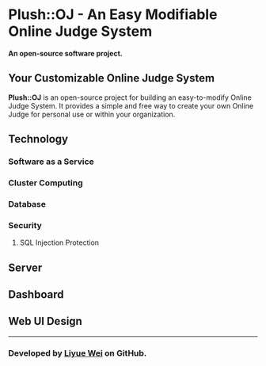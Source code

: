 # Plush::OJ - An Easy Modifiable Online Judge System
**An open-source software project.**

## Your Customizable Online Judge System
**Plush::OJ** is an open-source project for building an easy-to-modify Online Judge System. It provides a simple and free way to create your own Online Judge for personal use or within your organization.

## Technology

### Software as a Service 

### Cluster Computing

### Database

### Security
1. SQL Injection Protection

## Server 

## Dashboard

## Web UI Design

---
### Developed by [Liyue Wei](https://github.com/Liyue-Wei) on GitHub.

